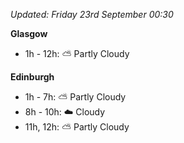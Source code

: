 *Updated: Friday 23rd September 00:30*

**Glasgow**

* 1h - 12h: :partly_sunny: Partly Cloudy

**Edinburgh**

* 1h - 7h: :partly_sunny: Partly Cloudy
* 8h - 10h: :cloud: Cloudy
* 11h, 12h: :partly_sunny: Partly Cloudy
